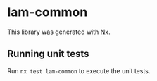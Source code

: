 # lam-common

This library was generated with [Nx](https://nx.dev).

## Running unit tests

Run `nx test lam-common` to execute the unit tests.
